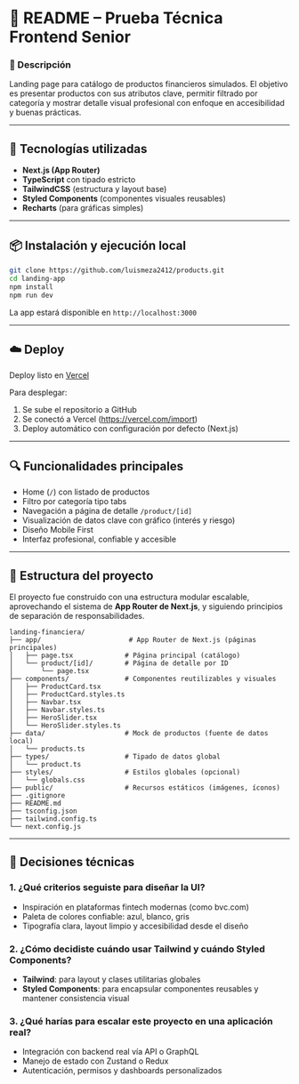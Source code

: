 # 📘 README – Prueba Técnica Frontend Senior

### 🧩 Descripción

Landing page para catálogo de productos financieros simulados. El objetivo es presentar productos con sus atributos clave, permitir filtrado por categoría y mostrar detalle visual profesional con enfoque en accesibilidad y buenas prácticas.

---

## 🚀 Tecnologías utilizadas

- **Next.js (App Router)**
- **TypeScript** con tipado estricto
- **TailwindCSS** (estructura y layout base)
- **Styled Components** (componentes visuales reusables)
- **Recharts** (para gráficas simples)

---

## 📦 Instalación y ejecución local

```bash
git clone https://github.com/luismeza2412/products.git
cd landing-app
npm install
npm run dev
```

La app estará disponible en `http://localhost:3000`

---

## ☁️ Deploy

Deploy listo en [Vercel]()

Para desplegar:

1. Se sube el repositorio a GitHub
2. Se conectó a Vercel (https://vercel.com/import)
3. Deploy automático con configuración por defecto (Next.js)

---

## 🔍 Funcionalidades principales

- Home (`/`) con listado de productos
- Filtro por categoría tipo tabs
- Navegación a página de detalle `/product/[id]`
- Visualización de datos clave con gráfico (interés y riesgo)
- Diseño Mobile First
- Interfaz profesional, confiable y accesible

---

## 🧱 Estructura del proyecto

El proyecto fue construido con una estructura modular escalable, aprovechando el sistema de **App Router de Next.js**, y siguiendo principios de separación de responsabilidades.

```
landing-financiera/
├── app/                      # App Router de Next.js (páginas principales)
│   ├── page.tsx             # Página principal (catálogo)
│   └── product/[id]/        # Página de detalle por ID
│       └── page.tsx
├── components/              # Componentes reutilizables y visuales
│   ├── ProductCard.tsx
│   ├── ProductCard.styles.ts
│   ├── Navbar.tsx
│   ├── Navbar.styles.ts
│   ├── HeroSlider.tsx
│   └── HeroSlider.styles.ts
├── data/                    # Mock de productos (fuente de datos local)
│   └── products.ts
├── types/                   # Tipado de datos global
│   └── product.ts
├── styles/                  # Estilos globales (opcional)
│   └── globals.css
├── public/                  # Recursos estáticos (imágenes, íconos)
├── .gitignore
├── README.md
├── tsconfig.json
├── tailwind.config.ts
└── next.config.js
```

---

## 🧠 Decisiones técnicas

### 1. ¿Qué criterios seguiste para diseñar la UI?
- Inspiración en plataformas fintech modernas (como bvc.com)
- Paleta de colores confiable: azul, blanco, gris
- Tipografía clara, layout limpio y accesibilidad desde el diseño

### 2. ¿Cómo decidiste cuándo usar Tailwind y cuándo Styled Components?
- **Tailwind**: para layout y clases utilitarias globales
- **Styled Components**: para encapsular componentes reusables y mantener consistencia visual

### 3. ¿Qué harías para escalar este proyecto en una aplicación real?
- Integración con backend real vía API o GraphQL
- Manejo de estado con Zustand o Redux
- Autenticación, permisos y dashboards personalizados

